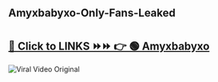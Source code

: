
 ## Amyxbabyxo-Only-Fans-Leaked

# <h2><a href="https://clipsfans.com/Amyxbabyxo&ref=git">🔗 Click to LINKS ⏩⏩ 👉 🟢 Amyxbabyxo </a></h2>

<a href="https://clipsfans.com/Amyxbabyxo&ref=git" rel="nofollow" data-target="animated-image.originalLink"><img src="https://i.ibb.co.com/xMMVF88/686577567.gif" alt="Viral Video Original" style="max-width: 100%; display: inline-block;" data-target="animated-image.originalImage"></a>
